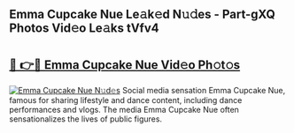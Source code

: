 ## Emma Cupcake Nue Le𝚊k𝚎d N𝚞𝚍es - Part-gXQ Photos Vid𝚎o Le𝚊ks tVfv4

# <h2><a href="http://fb92xw.evod.top/?m=Emma+Cupcake+Nue">🔗 👉🔴 Emma Cupcake Nue Vid𝚎o Ph𝚘t𝚘s</a></h2>

[![Emma Cupcake Nue N𝚞d𝚎s](https://i.imgur.com/8V9OHl7.gif)](http://fb92xw.evod.top/?m=Emma+Cupcake+Nue)
Social media sensation Emma Cupcake Nue, famous for sharing lifestyle and dance content, including dance performances and vlogs. The media Emma Cupcake Nue often sensationalizes the lives of public figures. 

